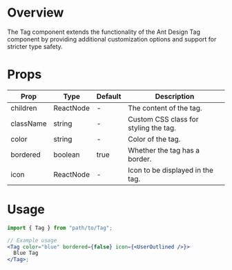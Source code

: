 # Overview

The Tag component extends the functionality of the Ant Design Tag component by providing additional customization options and support for stricter type safety.

# Props

| Prop      | Type      | Default | Description                           |
| --------- | --------- | ------- | ------------------------------------- |
| children  | ReactNode | -       | The content of the tag.               |
| className | string    | -       | Custom CSS class for styling the tag. |
| color     | string    | -       | Color of the tag.                     |
| bordered  | boolean   | true    | Whether the tag has a border.         |
| icon      | ReactNode | -       | Icon to be displayed in the tag.      |

# Usage

```jsx
import { Tag } from "path/to/Tag";

// Example usage
<Tag color="blue" bordered={false} icon={<UserOutlined />}>
  Blue Tag
</Tag>;
```
